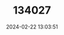 ---
title: "134027"
category: "Geothelphusa lanyu"
draft: false
date: 2024-02-22 13:03:51
languages:
  English: ["Orchid Island Crab"]
---